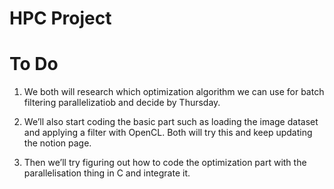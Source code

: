 # HPC Project

# To Do
1. We both will research which optimization algorithm we can use for batch filtering parallelizatiob and decide by Thursday.

2. We’ll also start coding the basic part such as loading the image dataset and applying a filter with OpenCL. Both will try this and keep updating the notion page.

3. Then we’ll try figuring out how to code the optimization part with the parallelisation thing in C and integrate it.

